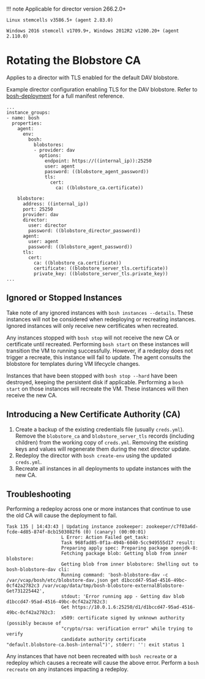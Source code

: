 !!! note
    Applicable for director version 266.2.0+

    Linux stemcells v3586.5+ (agent 2.83.0)

    Windows 2016 stemcell v1709.9+, Windows 2012R2 v1200.20+ (agent 2.110.0)

# Rotating the Blobstore CA

Applies to a director with TLS enabled for the default DAV blobstore.

Example director configuration enabling TLS for the DAV blobstore. Refer to [bosh-deployment](https://github.com/cloudfoundry/bosh-deployment) for a full manifest reference.
```
...
instance_groups:
- name: bosh
  properties:
    agent:
      env:
        bosh:
          blobstores:
          - provider: dav
            options:
              endpoint: https://((internal_ip)):25250
              user: agent
              password: ((blobstore_agent_password))
              tls:
                cert:
                  ca: ((blobstore_ca.certificate))

    blobstore:
      address: ((internal_ip))
      port: 25250
      provider: dav
      director:
        user: director
        password: ((blobstore_director_password))
      agent:
        user: agent
        password: ((blobstore_agent_password))
      tls:
        cert:
          ca: ((blobstore_ca.certificate))
          certificate: ((blobstore_server_tls.certificate))
          private_key: ((blobstore_server_tls.private_key))
...
```


## Ignored or Stopped Instances

Take note of any ignored instances with `bosh instances --details`. These instances will not be considered when redeploying or recreating instances. Ignored instances will only receive new certificates when recreated.

Any instances stopped with `bosh stop` will not receive the new CA or certificate until recreated. Performing `bosh start` on these instances will transition the VM to running successfully. However, if a redeploy does not trigger a recreate, this instance will fail to update. The agent consults the blobstore for templates during VM lifecycle changes.

Instances that have been stopped with `bosh stop --hard` have been destroyed, keeping the persistent disk if applicable. Performing a `bosh start` on those instances will recreate the VM. These instances will then receive the new CA.

## Introducing a New Certificate Authority (CA)

1. Create a backup of the existing credentials file (usually `creds.yml`). Remove the `blobstore_ca` and `blobstore_server_tls` records (including children) from the working copy of `creds.yml`. Removing the existing keys and values will regenerate them during the next director update.
1. Redeploy the director with `bosh create-env` using the updated `creds.yml`.
1. Recreate all instances in all deployments to update instances with the new CA.

## Troubleshooting

Performing a redeploy across one or more instances that continue to use the old CA will cause the deployment to fail.

```
Task 135 | 14:43:43 | Updating instance zookeeper: zookeeper/c7f03a6d-fcde-4d85-874f-8cb1503082f6 (0) (canary) (00:00:01)
                    L Error: Action Failed get_task:
                    Task 968fad85-0f1a-494b-6040-5cc949555d17 result:
                    Preparing apply spec: Preparing package openjdk-8:
                    Fetching package blob: Getting blob from inner blobstore:
                    Getting blob from inner blobstore: Shelling out to bosh-blobstore-dav cli:
                    Running command: 'bosh-blobstore-dav -c /var/vcap/bosh/etc/blobstore-dav.json get d1bccd47-95ad-4516-49bc-0cf42a2782c3 /var/vcap/data/tmp/bosh-blobstore-externalBlobstore-Get731225442',
                    stdout: 'Error running app - Getting dav blob d1bccd47-95ad-4516-49bc-0cf42a2782c3:
                    Get https://10.0.1.6:25250/d1/d1bccd47-95ad-4516-49bc-0cf42a2782c3:
                    x509: certificate signed by unknown authority (possibly because of
                    "crypto/rsa: verification error" while trying to verify
                    candidate authority certificate "default.blobstore-ca.bosh-internal")', stderr: '': exit status 1
```

Any instances that have not been recreated with `bosh recreate` or a redeploy which causes a recreate will cause the above error. Perform a `bosh recreate` on any instances impacting a redeploy.
